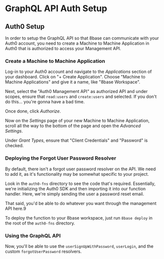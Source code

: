 # GraphQL API Auth Setup

## Auth0 Setup

In order to setup the GraphQL API so that 8base can communicate with your Auth0 account, you need to create a Machine to Machine Application in Auth0 that is authorized to access your Management API.

### Create a Machine to Machine Application

Log-in to your Auth0 account and navigate to the _Applications_ section of your dashboard. Click on "+ Create Application". Choose "Machine to Machine Applications" and give it a name, like "8base Workspace".

Next, select the "Auth0 Management API" as authorized API and under scopes, ensure that `read:users` and `create:users` and selected. If you don't do this... you're gonna have a bad time.

Once done, click _Authorize_.

Now on the _Settings_ page of your new Machine to Machine Application, scroll all the way to the bottom of the page and open the _Advanced Settings_.

Under _Grant Types_, ensure that "Client Credentials" and "Password" is checked.

### Deploying the Forgot User Password Resolver

By default, there isn't a forgot user password resolver on the API. We need to add it, as it's functionality may be somewhat specific to your project.

Look in the `auth0-fns` directory to see the code that's required. Essentially, we're initializing the Auth0 SDK and then importing it into our function handler. Here, we're simply sending the user a password reset email.

That said, you'd be able to do whatever you want through the management API here.9

To deploy the function to your 8base workspace, just run `8base deploy` in the root of the `auth0-fns` directory.

### Using the GraphQL API

Now, you'll be able to use the `userSignUpWithPassword`, `userLogin`, and the custom `forgotUserPassword` resolvers.
